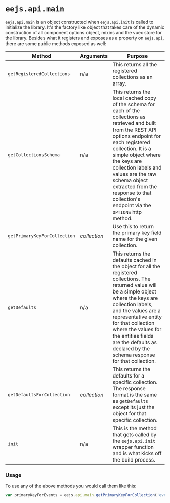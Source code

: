 # `eejs.api.main`

`eejs.api.main` is an object constructed when `eejs.api.init` is called to initialize the library.  It's the factory like object that takes care of the dynamic construction of all component options object, mixins and the vuex store for the library.  Besides what it registers and exposes as a property on `eejs.api`, there are some public methods exposed as well:

Method  | Arguments | Purpose
|------|------------|-----------|
`getRegisteredCollections` | n/a | This returns all the registered collections as an array.
`getCollectionsSchema` | n/a | This returns the local cached copy of the schema for each of the collections as retrieved and built from the REST API options endpoint for each registered collection.  It is a simple object where the keys are collection labels and values are the raw schema object extracted from the response to that collection's endpoint via the `OPTIONS` http method.
`getPrimaryKeyForCollection` | *collection* | Use this to return the primary key field name for the given collection.
`getDefaults` | n/a | This returns the defaults cached in the object for all the registered collections.  The returned value will be a simple object where the keys are collection labels, and the values are a representative entity for that collection where the values for the entities fields are the defaults as declared by the schema response for that collection.
`getDefaultsForCollection` | *collection* | This returns the defaults for a specific collection.  The response format is the same as `getDefaults` except its just the object for that specific collection.
`init` | n/a | This is the method that gets called by the `eejs.api.init` wrapper function and is what kicks off the build process.


### Usage

To use any of the above methods you would call them like this:

```js
var primaryKeyForEvents = eejs.api.main.getPrimaryKeyForCollection('events');
```




